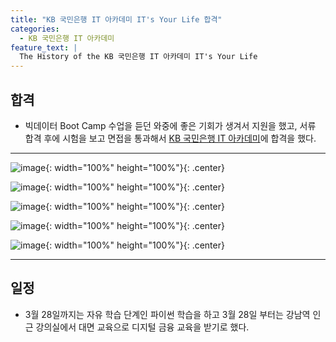 ```yaml
---
title: "KB 국민은행 IT 아카데미 IT's Your Life 합격"
categories:
  - KB 국민은행 IT 아카데미
feature_text: |
  The History of the KB 국민은행 IT 아카데미 IT's Your Life
---
```


## 합격

- 빅데이터 Boot Camp 수업을 듣던 와중에 좋은 기회가 생겨서 지원을 했고, 서류 합격 후에 시험을 보고 면접을 통과해서 [KB 국민은행 IT 아카데미](https://kbitsyourlife.recruiter.co.kr/app/jobnotice/view?systemKindCode=MRS2&jobnoticeSn=86313)에 합격을 했다.

---

![image](https://user-images.githubusercontent.com/26592315/159148444-0812b371-c475-4cff-82f9-c204e8c261b8.png){: width="100%" height="100%"}{: .center}

![image](https://user-images.githubusercontent.com/26592315/159148963-f39bd0b8-13ab-4bd5-9036-2e4a4c0ef340.png){: width="100%" height="100%"}{: .center}

![image](https://user-images.githubusercontent.com/26592315/159148969-a0e83b95-fd5e-4e90-9e2d-ec9b714eecb8.png){: width="100%" height="100%"}{: .center}

![image](https://user-images.githubusercontent.com/26592315/159148974-7e7413af-a8e6-450d-96d3-f6784923c4d8.png){: width="100%" height="100%"}{: .center}

![image](https://user-images.githubusercontent.com/26592315/159148977-487abf39-87fd-4168-8324-add026bad37c.png){: width="100%" height="100%"}{: .center}

---

## 일정

- 3월 28일까지는 자유 학습 단계인 파이썬 학습을 하고 3월 28일 부터는 강남역 인근 강의실에서 대면 교육으로 디지털 금융 교육을 받기로 했다.
